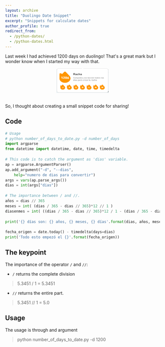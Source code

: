 ```yaml
---
layout: archive
title: "Duolingo Date Snippet"
excerpt: "Snippets for calculate dates"
author_profile: true
redirect_from:
  - /python-dates/
  - /python-dates.html
---
```


Last week I had achieved 1200 days on duolingo! That's a great mark but I wonder know when I started my way with that.

<center>
<img src="/images/duolingo-streak.png" alt="Duolingo" style="width:170px;height:80px;">
</center> <br>

So, I thought about creating a small snippet code for sharing!


## Code

```python
# Usage
# python number_of_days_to_date.py -d number_of_days
import argparse
from datetime import datetime, date, time, timedelta

# This code is to catch the argument as 'dias' variable.
ap = argparse.ArgumentParser()
ap.add_argument("-d", "--dias",
	help="numero de dias para convertir")
args = vars(ap.parse_args())
dias = int(args["dias"])

# The importance between / and //.
años = dias // 365
meses = int( (dias / 365 - dias // 365)*12 // 1 )
diasenmes = int( ((dias / 365 - dias // 365)*12 / 1 - (dias / 365 - dias // 365)*12 // 1)*30 // 1 )

print('{} días son: {} años, {} meses, {} días'.format(dias, años, meses, diasenmes, ))

fecha_origen = date.today() - timedelta(days=dias)
print('Todo esto empezó el {}'.format(fecha_origen))

```

## The keypoint

The importance of the operator `/` and `//`:
* `/` returns the complete division  
> 5.3451 / 1 =  5.3451

* `//` returns the entire part.
> 5.3451 // 1 = 5.0

## Usage
The usage is through and argument
> python number_of_days_to_date.py -d 1200
